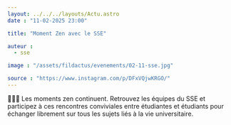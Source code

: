 ```yaml
---
layout: ../../../layouts/Actu.astro
date : "11-02-2025 23:00"

title: "Moment Zen avec le SSE"

auteur :
  - sse

image : "/assets/fildactus/evenements/02-11-sse.jpg"

source : "https://www.instagram.com/p/DFxVQjwKRGO/"
---
```


🧘🏾‍♀️ Les moments zen continuent. Retrouvez les équipes du SSE et participez à ces rencontres conviviales entre étudiantes et étudiants pour échanger librement sur tous les sujets liés à la vie universitaire.